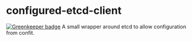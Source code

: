 configured-etcd-client
==========================

[![Greenkeeper badge](https://badges.greenkeeper.io/gas-buddy/configured-etcd-client.svg)](https://greenkeeper.io/)
A small wrapper around etcd to allow configuration from confit.
